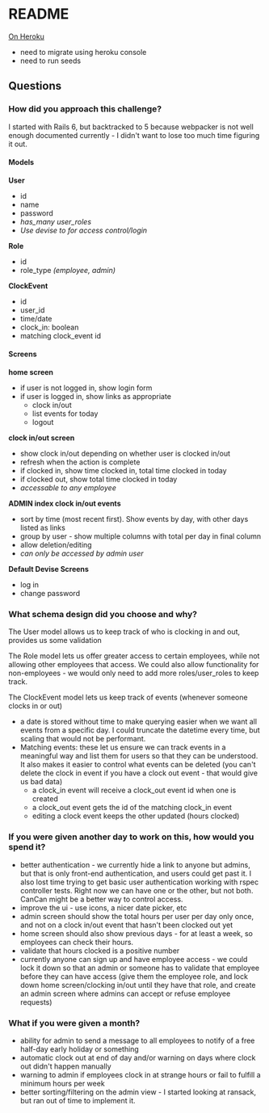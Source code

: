 # README
[On Heroku](https://damp-sands-38141.herokuapp.com/)
* need to migrate using heroku console
* need to run seeds

## Questions

### How did you approach this challenge?
I started with Rails 6, but backtracked to 5 because webpacker is not well enough documented currently - I didn't want to lose too much time figuring it out.

#### Models
**User**
- id
- name
- password
- *has_many user_roles*
- *Use devise to for access control/login*

**Role**
- id
- role_type *(employee, admin)*

**ClockEvent**
- id
- user_id
- time/date
- clock_in: boolean
- matching clock_event id

#### Screens
**home screen**
- if user is not logged in, show login form
- if user is logged in, show links as appropriate
  - clock in/out
  - list events for today
  - logout

**clock in/out screen**
  - show clock in/out depending on whether user is clocked in/out
  - refresh when the action is complete
  - if clocked in, show time clocked in, total time clocked in today
  - if clocked out, show total time clocked in today
  - *accessable to any employee*

**ADMIN index clock in/out events**
  - sort by time (most recent first).  Show events by day, with other days listed as links
  - group by user - show multiple columns with total per day in final column
  - allow deletion/editing
  - *can only be accessed by admin user*

  **Default Devise Screens**
  - log in
  - change password

### What schema design did you choose and why?
The User model allows us to keep track of who is clocking in and out, provides us some validation

The Role model lets us offer greater access to certain employees, while not allowing other employees that access.  We could also allow functionality for non-employees - we would only need to add more roles/user_roles to keep track.

The ClockEvent model lets us keep track of events (whenever someone clocks in or out)
  - a date is stored without time to make querying easier when we want all events from a specific day.  I could truncate the datetime every time, but scaling that would not be performant.
  - Matching events: these let us ensure we can track events in a meaningful way and list them for users so that they can be understood.  It also makes it easier to control what events can be deleted (you can't delete the clock in event if you have a clock out event - that would give us bad data)
    - a clock_in event will receive a clock_out event id when one is created
    - a clock_out event gets the id of the matching clock_in event
    - editing a clock event keeps the other updated (hours clocked)

### If you were given another day to work on this, how would you spend it?
* better authentication - we currently hide a link to anyone but admins, but that is only front-end authentication, and users could get past it.  I also lost time trying to get basic user authentication working with rspec controller tests.  Right now we can have one or the other, but not both.  CanCan might be a better way to control access.
* improve the ui - use icons, a nicer date picker, etc
* admin screen should show the total hours per user per day only once, and not on a clock in/out event that hasn't been clocked out yet
* home screen should also show previous days - for at least a week, so employees can check their hours.
* validate that hours clocked is a positive number
* currently anyone can sign up and have employee access - we could lock it down so that an admin or someone has to validate that employee before they can have access (give them the employee role, and lock down home screen/clocking in/out until they have that role, and create an admin screen where admins can accept or refuse employee requests)

### What if you were given a month?
* ability for admin to send a message to all employees to notify of a free half-day early holiday or something
* automatic clock out at end of day and/or warning on days where clock out didn't happen manually
* warning to admin if employees clock in at strange hours or fail to fulfill a minimum hours per week
* better sorting/filtering on the admin view - I started looking at ransack, but ran out of time to implement it.
